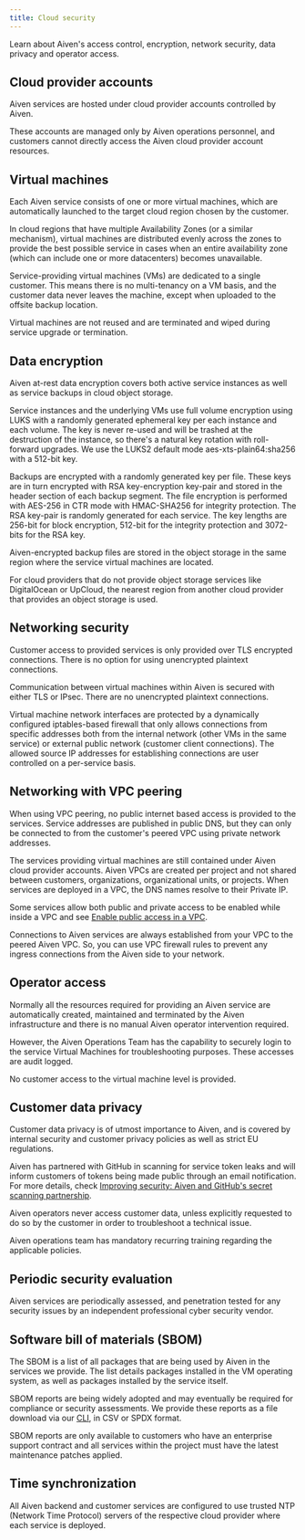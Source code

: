 ```yaml
---
title: Cloud security
---
```


Learn about Aiven's access control, encryption, network security, data privacy and operator access.

## Cloud provider accounts

Aiven services are hosted under cloud provider accounts
controlled by Aiven.

These accounts are managed only by Aiven operations
personnel, and customers cannot directly access the Aiven cloud provider
account resources.

## Virtual machines

Each Aiven service consists of one or more virtual machines, which are
automatically launched to the target cloud region chosen by the
customer.

In cloud regions that have multiple Availability Zones (or a
similar mechanism), virtual machines are distributed evenly across
the zones to provide the best possible service in cases when an
entire availability zone (which can include one or more datacenters)
becomes unavailable.

Service-providing virtual machines (VMs) are dedicated to a single
customer. This means there is no multi-tenancy on a VM basis, and the customer
data never leaves the machine, except when uploaded to the offsite
backup location.

Virtual machines are not reused and are terminated and wiped during service
upgrade or termination.

## Data encryption

Aiven at-rest data encryption covers both active service instances as
well as service backups in cloud object storage.

Service instances and the underlying VMs use full volume encryption
using LUKS with a randomly generated ephemeral key per each instance and
each volume. The key is never re-used and will be trashed at the
destruction of the instance, so there's a natural key rotation with
roll-forward upgrades. We use the LUKS2 default mode
aes-xts-plain64:sha256 with a 512-bit key.

Backups are encrypted with a randomly generated key per file. These keys
are in turn encrypted with RSA key-encryption key-pair and stored in the
header section of each backup segment. The file encryption is performed
with AES-256 in CTR mode with HMAC-SHA256 for integrity protection. The
RSA key-pair is randomly generated for each service. The key lengths are
256-bit for block encryption, 512-bit for the integrity protection and
3072-bits for the RSA key.

Aiven-encrypted backup files are stored in the object storage in the
same region where the service virtual machines are located.

For cloud providers that do not provide object storage services like
DigitalOcean or UpCloud, the nearest region from another cloud provider
that provides an object storage is used.

## Networking security

Customer access to provided services is only provided over TLS encrypted
connections. There is no option for using unencrypted plaintext
connections.

Communication between virtual machines within Aiven is secured with
either TLS or IPsec. There are no unencrypted plaintext connections.

Virtual machine network interfaces are protected by a dynamically
configured iptables-based firewall that only allows connections from
specific addresses both from the internal network (other VMs in the same
service) or external public network (customer client connections). The
allowed source IP addresses for establishing connections are user
controlled on a per-service basis.

## Networking with VPC peering

When using VPC peering, no public internet based access is provided to
the services. Service addresses are published in public DNS, but they
can only be connected to from the customer's peered VPC using private
network addresses.

The services providing virtual machines are still contained under Aiven
cloud provider accounts. Aiven VPCs are created per project and not
shared between customers, organizations, organizational units, or
projects. When services are deployed in a VPC, the DNS names resolve to
their Private IP.

Some services allow both public and private access to be enabled while
inside a VPC and see
[Enable public access in a VPC](/docs/platform/howto/public-access-in-vpc).

Connections to Aiven services are always established from your VPC to
the peered Aiven VPC. So, you can use VPC firewall rules to prevent any
ingress connections from the Aiven side to your network.

## Operator access

Normally all the resources required for providing an Aiven service are
automatically created, maintained and terminated by the Aiven
infrastructure and there is no manual Aiven operator intervention
required.

However, the Aiven Operations Team has the capability to securely login
to the service Virtual Machines for troubleshooting purposes. These
accesses are audit logged.

No customer access to the virtual machine level is provided.

## Customer data privacy

Customer data privacy is of utmost importance to Aiven, and is covered
by internal security and customer privacy policies as well as strict EU
regulations.

Aiven has partnered with GitHub in scanning for service token leaks and
will inform customers of tokens being made public through an email
notification. For more details, check [Improving security: Aiven and
GitHub's secret scanning
partnership](https://aiven.io/blog/aiven-and-github's-secret-scanning-partnership).

Aiven operators never access customer data, unless explicitly requested
to do so by the customer in order to troubleshoot a technical issue.

Aiven operations team has mandatory recurring training regarding the
applicable policies.

## Periodic security evaluation

Aiven services are periodically assessed, and penetration tested for any
security issues by an independent professional cyber security vendor.

## Software bill of materials (SBOM)

The SBOM is a list of all packages that are being used by Aiven in the
services we provide. The list details packages installed in the VM
operating system, as well as packages installed by the service itself.

SBOM reports are being widely adopted and may eventually be required for
compliance or security assessments. We provide these reports as a file
download via our [CLI](/docs/tools/cli/project), in CSV or SPDX format.

SBOM reports are only available to customers who have an enterprise
support contract and all services within the project must have the
latest maintenance patches applied.

## Time synchronization

All Aiven backend and customer services are configured to use trusted
NTP (Network Time Protocol) servers of the respective cloud provider
where each service is deployed.
